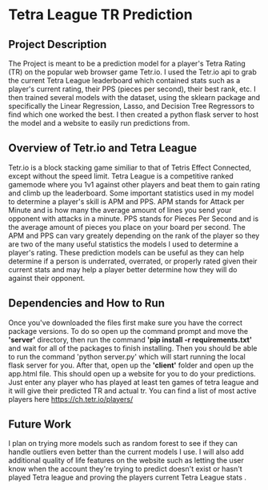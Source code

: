 # Tetra League TR Prediction

## Project Description

The Project is meant to be a prediction model for a player's Tetra Rating (TR) on the popular web browser game Tetr.io. I used the Tetr.io api to grab the current Tetra League leaderboard which contained stats such as a player's current rating, their PPS (pieces per second), their best rank, etc. I then trained several models with the dataset, using the sklearn package and specifically the Linear Regression, Lasso, and Decision Tree Regressors to find which one worked the best. I then created a python flask server to host the model and a website to easily run predictions from. 

## Overview of Tetr.io and Tetra League

Tetr.io is a block stacking game similiar to that of Tetris Effect Connected, except without the speed limit. Tetra League is a competitive ranked gamemode where you 1v1 against other players and beat them to gain rating and climb up the leaderboard. Some important statistics used in my model to determine a player's skill is APM and PPS. APM stands for Attack per Minute and is how many the average amount of lines you send your opponent with attacks in a minute. PPS stands for Pieces Per Second and is the average amount of pieces you place on your board per second. The APM and PPS can vary greately depending on the rank of the player so they are two of the many useful statistics the models I used to determine a player's rating. These prediction models can be useful as they can help determine if a person is underrated, overrated, or properly rated given their current stats and may help a player better determine how they will do against their opponent.

## Dependencies and How to Run 

Once you've downloaded the files first make sure you have the correct package versions. To do so open up the command prompt and move the **'server'** directory, then run the command **'pip install -r requirements.txt'** and wait for all of the packages to finish installing. Then you should be able to run the command 'python server.py' which will start running the local flask server for you. After that, open up the **'client'** folder and open up the app.html file. This should open up a website for you to do your predictions. Just enter any player who has played at least ten games of tetra league and it will give their predicted TR and actual tr. You can find a list of most active players here https://ch.tetr.io/players/

## Future Work

I plan on trying more models such as random forest to see if they can handle outliers even better than the current models I use. I will also add additional quality of life features on the website such as letting the user know when the account they're trying to predict doesn't exist or hasn't played Tetra league and proving the players current Tetra League stats .
